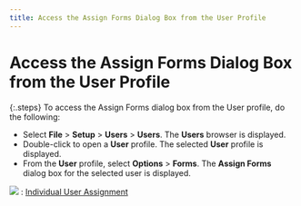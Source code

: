 ```yaml
---
title: Access the Assign Forms Dialog Box from the User Profile
---
```


# Access the Assign Forms Dialog Box from the User Profile


{:.steps}
To access the Assign Forms dialog box from  the User profile, do the following:

- Select **File**  > **Setup** > **Users**  > **Users**. The **Users**  browser is displayed.
- Double-click to open a **User**  profile. The selected **User** profile  is displayed.
- From the **User**  profile, select **Options** > **Forms**. The **Assign 
 Forms** dialog box for the selected user is displayed.



![]({{site.fd_baseurl}}/img/see_also.gif)
: [Individual  User Assignment]({{site.fd_baseurl}}/forms-browser/access-the-assign-forms-dialog-box-/individual_user_assignment.html)
